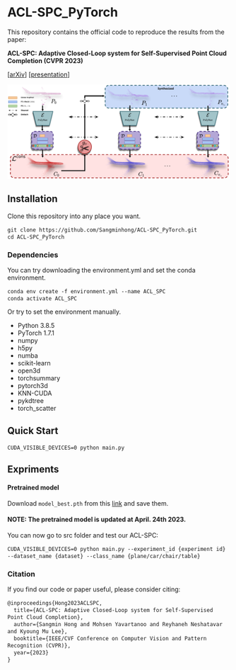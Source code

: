 # ACL-SPC_PyTorch

This repository contains the official code to reproduce the results from the paper:

**ACL-SPC: Adaptive Closed-Loop system for Self-Supervised Point Cloud Completion (CVPR 2023)** 

\[[arXiv](https://arxiv.org/abs/2303.01979)\] \[[presentation]()\] 

![architecture](https://github.com/Sangminhong/ACL-SPC_PyTorch/blob/master/assets/NewFramework-1.png)

## Installation
Clone this repository into any place you want.
```
git clone https://github.com/Sangminhong/ACL-SPC_PyTorch.git
cd ACL-SPC_PyTorch
```
### Dependencies
You can try downloading the environment.yml and set the conda environment.
```
conda env create -f environment.yml --name ACL_SPC
conda activate ACL_SPC
```
Or try to set the environment manually.
* Python 3.8.5
* PyTorch 1.7.1
* numpy
* h5py
* numba
* scikit-learn
* open3d
* torchsummary
* pytorch3d
* KNN-CUDA
* pykdtree
* torch_scatter

## Quick Start
```
CUDA_VISIBLE_DEVICES=0 python main.py
```

## Expriments

#### Pretrained model
Download `model_best.pth` from this [link](https://drive.google.com/drive/folders/1tG3hBXtroHe4iXHb5W8XIfQ8YJEeS3Tp?usp=sharing) and save them.
#### NOTE: The pretrained model is updated at April. 24th 2023. 

You can now go to src folder and test our ACL-SPC:
```
CUDA_VISIBLE_DEVICES=0 python main.py --experiment_id {experiment id} --dataset_name {dataset} --class_name {plane/car/chair/table}  
```


### Citation
If you find our code or paper useful, please consider citing:
```
@inproceedings{Hong2023ACLSPC,
  title={ACL-SPC: Adaptive Closed-Loop system for Self-Supervised Point Cloud Completion},
  author={Sangmin Hong and Mohsen Yavartanoo and Reyhaneh Neshatavar and Kyoung Mu Lee},
  booktitle={IEEE/CVF Conference on Computer Vision and Pattern Recognition (CVPR)},
  year={2023}
}
```
